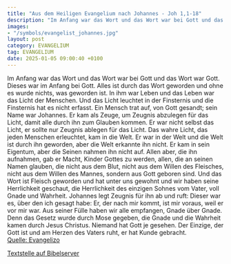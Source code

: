 ```yaml
---
title: "Aus dem Heiligen Evangelium nach Johannes - Joh 1,1-18"
description: "Im Anfang war das Wort und das Wort war bei Gott und das Wort war Gott. Dieses war im Anfang bei Gott. Alles ist durch das Wort geworden und ohne es wurde nichts, was geworden ist. In ihm war Leben und das Leben war das Licht der Menschen. Und das Licht leuchtet in der Finsternis...."
images:
- "/symbols/evangelist_johannes.jpg"
layout: post
category: EVANGELIUM
tag: EVANGELIUM
date: 2025-01-05 09:00:40 +0100
---
```

Im Anfang war das Wort und das Wort war bei Gott und das Wort war Gott.
Dieses war im Anfang bei Gott.
Alles ist durch das Wort geworden und ohne es wurde nichts, was geworden ist.
In ihm war Leben und das Leben war das Licht der Menschen.
Und das Licht leuchtet in der Finsternis und die Finsternis hat es nicht erfasst.<!--more-->
Ein Mensch trat auf, von Gott gesandt; sein Name war Johannes.
Er kam als Zeuge, um Zeugnis abzulegen für das Licht, damit alle durch ihn zum Glauben kommen.
Er war nicht selbst das Licht, er sollte nur Zeugnis ablegen für das Licht.
Das wahre Licht, das jeden Menschen erleuchtet, kam in die Welt.
Er war in der Welt und die Welt ist durch ihn geworden, aber die Welt erkannte ihn nicht.
Er kam in sein Eigentum, aber die Seinen nahmen ihn nicht auf.
Allen aber, die ihn aufnahmen, gab er Macht, Kinder Gottes zu werden, allen, die an seinen Namen glauben,
die nicht aus dem Blut, nicht aus dem Willen des Fleisches, nicht aus dem Willen des Mannes, sondern aus Gott geboren sind.
Und das Wort ist Fleisch geworden und hat unter uns gewohnt und wir haben seine Herrlichkeit geschaut, die Herrlichkeit des einzigen Sohnes vom Vater, voll Gnade und Wahrheit.
Johannes legt Zeugnis für ihn ab und ruft: Dieser war es, über den ich gesagt habe: Er, der nach mir kommt, ist mir voraus, weil er vor mir war.
Aus seiner Fülle haben wir alle empfangen, Gnade über Gnade.
Denn das Gesetz wurde durch Mose gegeben, die Gnade und die Wahrheit kamen durch Jesus Christus.
Niemand hat Gott je gesehen. Der Einzige, der Gott ist und am Herzen des Vaters ruht, er hat Kunde gebracht.<br>
[Quelle: Evangelizo](https://evangeliumtagfuertag.org/DE/gospel)

[Textstelle auf Bibelserver](https://www.bibleserver.com/EU/Johannes1,1-18)
